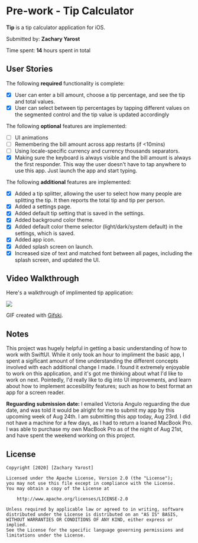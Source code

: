 # Pre-work - Tip Calculator

**Tip** is a tip calculator application for iOS.

Submitted by: **Zachary Yarost**

Time spent: **14** hours spent in total

## User Stories

The following **required** functionality is complete:

* [x] User can enter a bill amount, choose a tip percentage, and see the tip and total values.
* [x] User can select between tip percentages by tapping different values on the segmented control and the tip value is updated accordingly

The following **optional** features are implemented:

* [ ] UI animations
* [ ] Remembering the bill amount across app restarts (if <10mins)
* [ ] Using locale-specific currency and currency thousands separators.
* [x] Making sure the keyboard is always visible and the bill amount is always the first responder. This way the user doesn't have to tap anywhere to use this app. Just launch the app and start typing.

The following **additional** features are implemented:

- [x] Added a tip splitter, allowing the user to select how many people are splitting the tip. It then reports the total tip and tip per person.
- [x] Added a settings page.
- [x] Added default tip setting that is saved in the settings.
- [x] Added background color theme.
- [x] Added default color theme selector (light/dark/system default) in the settings, which is saved.
- [x] Added app icon.
- [x] Added splash screen on launch.
- [x] Increased size of text and matched font between all pages, including the splash screen, and updated the UI.

## Video Walkthrough

Here's a walkthrough of implimented tip application:

![](AppWalkThrough.gif)

GIF created with [Gifski](https://apps.apple.com/us/app/gifski/id1351639930?mt=12).

## Notes

This project was hugely helpful in getting a basic understanding of how to work with SwiftUI. While it only took an hour to impliment the basic app, I spent a sigificant amount of time understanding the different concepts involved with each additional change I made. I found it extremely enjoyable to work on this application, and it's got me thinking about what I'd like to work on next. Pointedly, I'd really like to dig into UI improvements, and learn about how to implement accesibility features; such as how to best format an app for a screen reader. 

**Reguarding submission date:** I emailed Victoria Angulo reguarding the due date, and was told it would be alright for me to submit my app by this upcoming week of Aug 24th. I am submitting this app today, Aug 23rd. I did not have a machine for a few days, as I had to return a loaned MacBook Pro. I was able to purchase my own MacBook Pro as of the night of Aug 21st, and have spent the weekend working on this project.

## License

    Copyright [2020] [Zachary Yarost]

    Licensed under the Apache License, Version 2.0 (the "License");
    you may not use this file except in compliance with the License.
    You may obtain a copy of the License at

        http://www.apache.org/licenses/LICENSE-2.0

    Unless required by applicable law or agreed to in writing, software
    distributed under the License is distributed on an "AS IS" BASIS,
    WITHOUT WARRANTIES OR CONDITIONS OF ANY KIND, either express or implied.
    See the License for the specific language governing permissions and
    limitations under the License.
